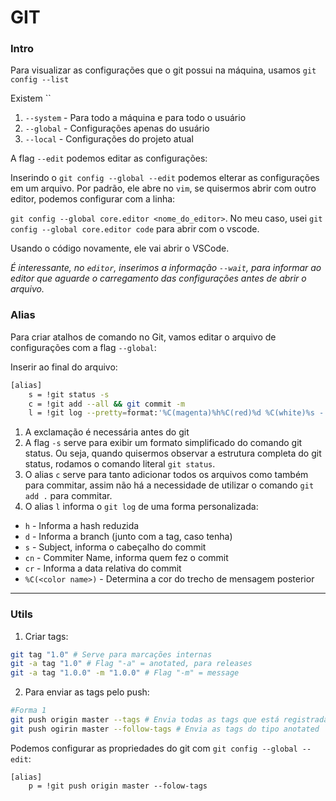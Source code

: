 # GIT

### Intro

Para visualizar as configurações que o git possui na máquina, usamos `git config --list`

Existem ``

1. `--system` - Para todo a máquina e para todo o usuário
2. `--global` - Configurações apenas do usuário
3. `--local` - Configurações do projeto atual


A flag `--edit` podemos editar as configurações:

Inserindo o `git config --global --edit` podemos elterar as configurações em um arquivo. Por padrão, ele abre no `vim`, se quisermos abrir com outro editor, podemos configurar com a linha:

`git config --global core.editor <nome_do_editor>`. No meu caso, usei `git config --global core.editor code` para abrir com o vscode.

Usando o código novamente, ele vai abrir o VSCode.

_É interessante, no `editor`, inserimos a informação `--wait`, para informar ao editor que aguarde o carregamento das configurações antes de abrir o arquivo._

### Alias

Para criar atalhos de comando no Git, vamos editar o arquivo de configurações com a flag `--global`:

Inserir ao final do arquivo:
```bash
[alias]
	s = !git status -s
	c = !git add --all && git commit -m
	l = !git log --pretty=format:'%C(magenta)%h%C(red)%d %C(white)%s - %C(cyan)%cn %C(magenta)%cr'
```

1. A exclamação é necessária antes do git
2. A flag `-s` serve para exibir um formato simplificado do comando git status. Ou seja, quando quisermos observar a estrutura completa do git status, rodamos o comando literal `git status`.
3. O alias `c` serve para tanto adicionar todos os arquivos como também para commitar, assim não há a necessidade de utilizar o comando `git add .` para commitar.
4. O alias `l` informa o `git log` de uma forma personalizada:
  * `h` - Informa a hash reduzida
  * `d` - Informa a branch (junto com a tag, caso tenha)
  * `s` - Subject, informa o cabeçalho do commit
  * `cn` - Commiter Name, informa quem fez o commit
  * `cr` - Informa a data relativa do commit
  * `%C(<color name>)` - Determina a cor do trecho de mensagem posterior

---

### Utils

1. Criar tags:
```bash
git tag "1.0" # Serve para marcações internas
git -a tag "1.0" # Flag "-a" = anotated, para releases
git -a tag "1.0.0" -m "1.0.0" # Flag "-m" = message
```

2. Para enviar as tags pelo push:
```bash
#Forma 1
git push origin master --tags # Envia todas as tags que está registrada no git
git push ogirin master --follow-tags # Envia as tags do tipo anotated
```

Podemos configurar as propriedades do git com `git config --global --edit`:
```
[alias]
	p = !git push origin master --folow-tags
```
